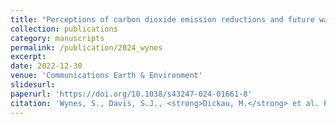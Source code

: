 ```yaml
---
title: "Perceptions of carbon dioxide emission reductions and future warming among climate experts"
collection: publications
category: manuscripts
permalink: /publication/2024_wynes
excerpt: 
date: 2022-12-30
venue: 'Communications Earth & Environment'
slidesurl: 
paperurl: 'https://doi.org/10.1038/s43247-024-01661-8'
citation: 'Wynes, S., Davis, S.J., <strong>Dickau, M.</strong> et al. Perceptions of carbon dioxide emission reductions and future warming among climate experts. <i>Commun Earth Environ</i> 5, 498 (2024). https://doi.org/10.1038/s43247-024-01661-8'
---
```

